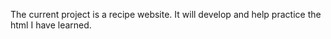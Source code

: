 The current project is a recipe website. It will develop and help practice the html I have learned.
